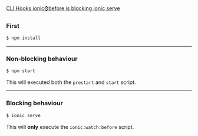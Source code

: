 [CLI Hooks ionic:watch:before is blocking ionic serve](https://github.com/ionic-team/ionic-cli/issues/2661)

### First

```bash
$ npm install
```
---

### Non-blocking behaviour

```bash
$ npm start
```

This will executed both the `prestart` and `start` script.

---

### Blocking behaviour

```bash
$ ionic serve
```

This will **only** execute the `ionic:watch:before` script.